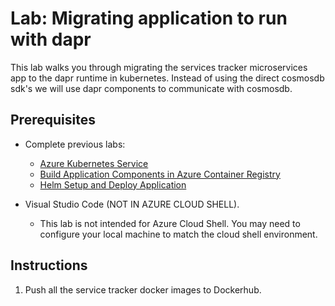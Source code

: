 # Lab: Migrating application to run with dapr

This lab walks you through migrating the services tracker microservices app to the dapr runtime in kubernetes. Instead of using the direct cosmosdb sdk's we will use dapr components to communicate with cosmosdb. 

## Prerequisites

* Complete previous labs:
    * [Azure Kubernetes Service](../../create-aks-cluster/README.md)
    * [Build Application Components in Azure Container Registry](../../build-application/README.md)
    * [Helm Setup and Deploy Application](../../helm-setup-deploy/README.md)

* Visual Studio Code (NOT IN AZURE CLOUD SHELL). 

    * This lab is not intended for Azure Cloud Shell. You may need to configure your local machine to match the cloud shell environment. 

## Instructions

1. Push all the service tracker docker images to Dockerhub.